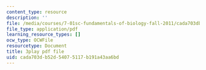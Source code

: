 ```yaml
---
content_type: resource
description: ''
file: /media/courses/7-01sc-fundamentals-of-biology-fall-2011/cada703db52d54075117b191a43aa6bd_o_1dTvszV4Y.pdf
file_type: application/pdf
learning_resource_types: []
ocw_type: OCWFile
resourcetype: Document
title: 3play pdf file
uid: cada703d-b52d-5407-5117-b191a43aa6bd
---
```

